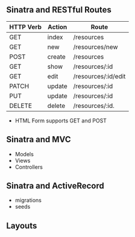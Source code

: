 ## Sinatra and RESTful Routes

| HTTP Verb | Action | Route               |
| --------- | ------ | ------------------- |
| GET       | index  | /resources          |
| GET       | new    | /resources/new      |
| POST      | create | /resources          |
| GET       | show   | /resources/:id      |
| GET       | edit   | /resources/:id/edit |
| PATCH     | update | /resources/:id      |
| PUT       | update | /resources/:id      |
| DELETE    | delete | /resources/:id.     |

- HTML Form supports GET and POST

## Sinatra and MVC
- Models
- Views
- Controllers

## Sinatra and ActiveRecord
- migrations
- seeds

## Layouts
